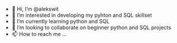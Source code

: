 - 👋 Hi, I’m @alekswit
- 👀 I’m interested in developing my pyhton and SQL skillset 
- 🌱 I’m currently learning python and SQL
- 💞️ I’m looking to collaborate on beginner python and SQL projects
- 📫 How to reach me ...

<!---
alekswit/alekswit is a ✨ special ✨ repository because its `README.md` (this file) appears on your GitHub profile.
You can click the Preview link to take a look at your changes.
--->
